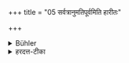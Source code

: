 +++
title = "05 सर्वत्रानुमतिपूर्वमिति हारीतः"

+++

<details><summary>Bühler</summary>

5. Hārita declares, that in every case the permission (of the owner must be obtained) first.
</details>

<details><summary>हरदत्त-टीका</summary>

## सूत्रम्
सर्वत्राऽऽनुमतिपूर्वमिति हारीतः ॥ ५ ॥  
## टिप्पनी
सर्वेषु द्रव्येषु सर्वास्ववस्थासु स्वाम्यनुमतिपूर्वमेव ग्रहणमिति हारीत आचार्यों मन्यते ॥५॥
</details>
